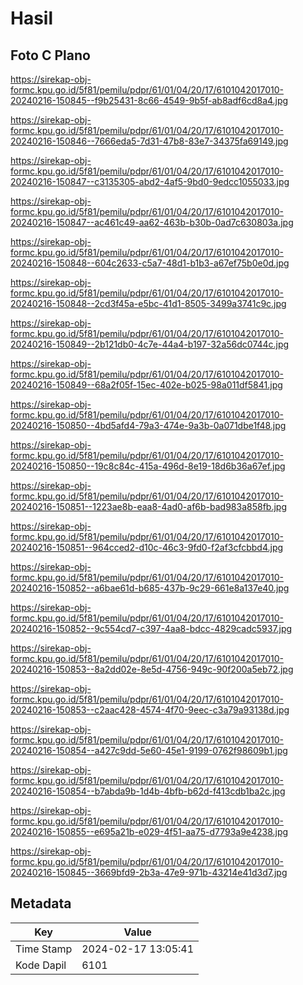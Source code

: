 # Hasil

## Foto C Plano

https://sirekap-obj-formc.kpu.go.id/5f81/pemilu/pdpr/61/01/04/20/17/6101042017010-20240216-150845--f9b25431-8c66-4549-9b5f-ab8adf6cd8a4.jpg

https://sirekap-obj-formc.kpu.go.id/5f81/pemilu/pdpr/61/01/04/20/17/6101042017010-20240216-150846--7666eda5-7d31-47b8-83e7-34375fa69149.jpg

https://sirekap-obj-formc.kpu.go.id/5f81/pemilu/pdpr/61/01/04/20/17/6101042017010-20240216-150847--c3135305-abd2-4af5-9bd0-9edcc1055033.jpg

https://sirekap-obj-formc.kpu.go.id/5f81/pemilu/pdpr/61/01/04/20/17/6101042017010-20240216-150847--ac461c49-aa62-463b-b30b-0ad7c630803a.jpg

https://sirekap-obj-formc.kpu.go.id/5f81/pemilu/pdpr/61/01/04/20/17/6101042017010-20240216-150848--604c2633-c5a7-48d1-b1b3-a67ef75b0e0d.jpg

https://sirekap-obj-formc.kpu.go.id/5f81/pemilu/pdpr/61/01/04/20/17/6101042017010-20240216-150848--2cd3f45a-e5bc-41d1-8505-3499a3741c9c.jpg

https://sirekap-obj-formc.kpu.go.id/5f81/pemilu/pdpr/61/01/04/20/17/6101042017010-20240216-150849--2b121db0-4c7e-44a4-b197-32a56dc0744c.jpg

https://sirekap-obj-formc.kpu.go.id/5f81/pemilu/pdpr/61/01/04/20/17/6101042017010-20240216-150849--68a2f05f-15ec-402e-b025-98a011df5841.jpg

https://sirekap-obj-formc.kpu.go.id/5f81/pemilu/pdpr/61/01/04/20/17/6101042017010-20240216-150850--4bd5afd4-79a3-474e-9a3b-0a071dbe1f48.jpg

https://sirekap-obj-formc.kpu.go.id/5f81/pemilu/pdpr/61/01/04/20/17/6101042017010-20240216-150850--19c8c84c-415a-496d-8e19-18d6b36a67ef.jpg

https://sirekap-obj-formc.kpu.go.id/5f81/pemilu/pdpr/61/01/04/20/17/6101042017010-20240216-150851--1223ae8b-eaa8-4ad0-af6b-bad983a858fb.jpg

https://sirekap-obj-formc.kpu.go.id/5f81/pemilu/pdpr/61/01/04/20/17/6101042017010-20240216-150851--964cced2-d10c-46c3-9fd0-f2af3cfcbbd4.jpg

https://sirekap-obj-formc.kpu.go.id/5f81/pemilu/pdpr/61/01/04/20/17/6101042017010-20240216-150852--a6bae61d-b685-437b-9c29-661e8a137e40.jpg

https://sirekap-obj-formc.kpu.go.id/5f81/pemilu/pdpr/61/01/04/20/17/6101042017010-20240216-150852--9c554cd7-c397-4aa8-bdcc-4829cadc5937.jpg

https://sirekap-obj-formc.kpu.go.id/5f81/pemilu/pdpr/61/01/04/20/17/6101042017010-20240216-150853--8a2dd02e-8e5d-4756-949c-90f200a5eb72.jpg

https://sirekap-obj-formc.kpu.go.id/5f81/pemilu/pdpr/61/01/04/20/17/6101042017010-20240216-150853--c2aac428-4574-4f70-9eec-c3a79a93138d.jpg

https://sirekap-obj-formc.kpu.go.id/5f81/pemilu/pdpr/61/01/04/20/17/6101042017010-20240216-150854--a427c9dd-5e60-45e1-9199-0762f98609b1.jpg

https://sirekap-obj-formc.kpu.go.id/5f81/pemilu/pdpr/61/01/04/20/17/6101042017010-20240216-150854--b7abda9b-1d4b-4bfb-b62d-f413cdb1ba2c.jpg

https://sirekap-obj-formc.kpu.go.id/5f81/pemilu/pdpr/61/01/04/20/17/6101042017010-20240216-150855--e695a21b-e029-4f51-aa75-d7793a9e4238.jpg

https://sirekap-obj-formc.kpu.go.id/5f81/pemilu/pdpr/61/01/04/20/17/6101042017010-20240216-150845--3669bfd9-2b3a-47e9-971b-43214e41d3d7.jpg


## Metadata

| Key        | Value               |
| ---------- | ------------------- |
| Time Stamp | 2024-02-17 13:05:41 |
| Kode Dapil | 6101                |



